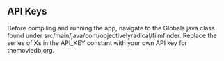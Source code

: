 ## API Keys
Before compiling and running the app, navigate to the Globals.java class found under src/main/java/com/objectivelyradical/filmfinder.  Replace the series of Xs in the API_KEY constant with your own API key for themoviedb.org. 
